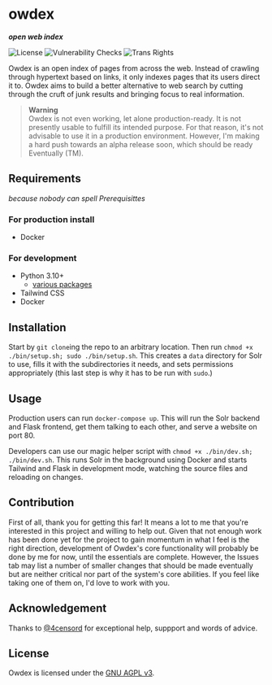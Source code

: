 # owdex
**_open web index_**

![License](https://img.shields.io/github/license/alexmshepherd/owdex?style=flat-square&color=blue)
![Vulnerability Checks](https://img.shields.io/github/actions/workflow/status/alexmshepherd/owdex/codeql.yml?label=vulnerability%20checks&style=flat-square)
![Trans Rights](https://img.shields.io/badge/trans-rights-ff69b4?style=flat-square)

Owdex is an open index of pages from across the web. Instead of crawling through hypertext based
on links, it only indexes pages that its users direct it to. Owdex aims to build a better 
alternative to web search by cutting through the cruft of junk results and bringing focus to real
information.

> **Warning**  
> Owdex is not even working, let alone production-ready. It is not presently usable to fulfill its 
> intended purpose. For that reason, it's not advisable to use it in a production environment. 
> However, I'm making a hard push towards an alpha release soon, which should be ready Eventually 
> (TM). 

## Requirements
_because nobody can spell Prerequisittes_

### For production install
- Docker

### For development
- Python 3.10+
    - [various packages](/src/requirements.txt)
- Tailwind CSS
- Docker

## Installation
Start by `git clone`ing the repo to an arbitrary location. Then run `chmod +x ./bin/setup.sh; sudo ./bin/setup.sh`. 
This creates a `data` directory for Solr to use, fills it with the subdirectories it needs, and 
sets permissions appropriately (this last step is why it has to be run with `sudo`.) 

## Usage
Production users can run `docker-compose up`. This will run the Solr backend and Flask frontend, 
get them talking to each other, and serve a website on port 80. 

Developers can use our magic helper script with `chmod +x ./bin/dev.sh; ./bin/dev.sh`. This runs 
Solr in the background using Docker and starts Tailwind and Flask in development mode, watching the
source files and reloading on changes.

## Contribution
First of all, thank you for getting this far! It means a lot to me that you're interested in this 
project and willing to help out. Given that not enough work has been done yet for the project to 
gain momentum in what I feel is the right direction, development of Owdex's core functionality will
probably be done by me for now, until the essentials are complete. However, the Issues tab may list
a number of smaller changes that should be made eventually but are neither critical nor part of the
system's core abilities. If you feel like taking one of them on, I'd love to work with you. 

## Acknowledgement
Thanks to [@4censord](https://github.com/4censord) for exceptional help, suppport and words of advice.

## License 
Owdex is licensed under the [GNU AGPL v3](https://github.com/alexmshepherd/owdex/blob/main/LICENSE).

